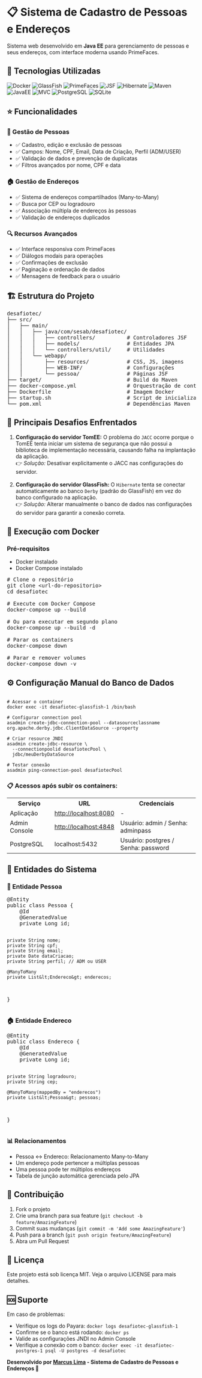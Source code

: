 <h1>📋 Sistema de Cadastro de Pessoas e Endereços</h1>
<p>Sistema web desenvolvido em <strong>Java EE</strong> para gerenciamento de pessoas e seus endereços, com interface moderna usando PrimeFaces.</p>

<h2>🚀 Tecnologias Utilizadas</h2>
<p align="left">
  <img src="https://img.shields.io/badge/Docker-2496ED?style=for-the-badge&logo=docker&logoColor=white" alt="Docker"/>
  <img src="https://img.shields.io/badge/GlassFish-FF6600?style=for-the-badge&logo=java&logoColor=white" alt="GlassFish"/>
  <img src="https://img.shields.io/badge/PrimeFaces-39A9DB?style=for-the-badge&logo=java&logoColor=white" alt="PrimeFaces"/>
  <img src="https://img.shields.io/badge/JSF-2E7D32?style=for-the-badge&logo=java&logoColor=white" alt="JSF"/>
  <img src="https://img.shields.io/badge/Hibernate-59666C?style=for-the-badge&logo=hibernate&logoColor=yellow" alt="Hibernate"/>
  <img src="https://img.shields.io/badge/Maven-C71A36?style=for-the-badge&logo=apache-maven&logoColor=white" alt="Maven"/>
  <img src="https://img.shields.io/badge/Java%20EE-007396?style=for-the-badge&logo=java&logoColor=white" alt="JavaEE"/>
  <img src="https://img.shields.io/badge/MVC%20Pattern-FF5722?style=for-the-badge&logo=architecture&logoColor=white" alt="MVC"/>
  <img src="https://img.shields.io/badge/PostgreSQL-316192?style=for-the-badge&logo=postgresql&logoColor=white" alt="PostgreSQL"/>
  <img src="https://img.shields.io/badge/SQLite-003B57?style=for-the-badge&logo=sqlite&logoColor=white" alt="SQLite"/>
</p>


<h2>⭐ Funcionalidades</h2>

<h3>👥 Gestão de Pessoas</h3>
<ul>
  <li>✅ Cadastro, edição e exclusão de pessoas</li>
  <li>✅ Campos: Nome, CPF, Email, Data de Criação, Perfil (ADM/USER)</li>
  <li>✅ Validação de dados e prevenção de duplicatas</li>
  <li>✅ Filtros avançados por nome, CPF e data</li>
</ul>

<h3>🏠 Gestão de Endereços</h3>
<ul>
  <li>✅ Sistema de endereços compartilhados (Many-to-Many)</li>
  <li>✅ Busca por CEP ou logradouro</li>
  <li>✅ Associação múltipla de endereços às pessoas</li>
  <li>✅ Validação de endereços duplicados</li>
</ul>

<h3>🔍 Recursos Avançados</h3>
<ul>
  <li>✅ Interface responsiva com PrimeFaces</li>
  <li>✅ Diálogos modais para operações</li>
  <li>✅ Confirmações de exclusão</li>
  <li>✅ Paginação e ordenação de dados</li>
  <li>✅ Mensagens de feedback para o usuário</li>
</ul>

<h2>🏗️ Estrutura do Projeto</h2>

<pre>
desafiotec/
├── src/
│   ├── main/
│   │   ├── java/com/sesab/desafiotec/
│   │   │   ├── controllers/          # Controladores JSF
│   │   │   ├── models/               # Entidades JPA
│   │   │   └── controllers/util/     # Utilidades
│   │   └── webapp/
│   │       ├── resources/            # CSS, JS, imagens
│   │       ├── WEB-INF/              # Configurações
│   │       └── pessoa/               # Páginas JSF
├── target/                           # Build do Maven
├── docker-compose.yml                # Orquestração de containers
├── Dockerfile                        # Imagem Docker
├── startup.sh                        # Script de inicialização
└── pom.xml                           # Dependências Maven
</pre>

<h2>🚧 Principais Desafios Enfrentados</h2>

<ol>
  <li>
    <strong>Configuração do servidor TomEE:</strong>  
    O problema do <code>JACC</code> ocorre porque o TomEE tenta iniciar um sistema de segurança 
    que não possui a biblioteca de implementação necessária, causando falha na implantação da aplicação.  
    <br>👉 <em>Solução:</em> Desativar explicitamente o JACC nas configurações do servidor.
  </li>
  <br>
  <li>
    <strong>Configuração do servidor GlassFish:</strong>  
    O <code>Hibernate</code> tenta se conectar automaticamente ao banco <code>Derby</code> (padrão do GlassFish) 
    em vez do banco configurado na aplicação.  
    <br>👉 <em>Solução:</em> Alterar manualmente o banco de dados nas configurações do servidor para garantir a conexão correta.
  </li>
</ol>


<h2>🐳 Execução com Docker</h2>

<h3>Pré-requisitos</h3>
<ul>
  <li>Docker instalado</li>
  <li>Docker Compose instalado</li>
</ul>

<pre>
# Clone o repositório
git clone &lt;url-do-repositorio&gt;
cd desafiotec

# Execute com Docker Compose
docker-compose up --build

# Ou para executar em segundo plano
docker-compose up --build -d

# Parar os containers
docker-compose down

# Parar e remover volumes
docker-compose down -v
</pre>

<h2>⚙️ Configuração Manual do Banco de Dados</h2>

<pre><code class="language-bash">
# Acessar o container
docker exec -it desafiotec-glassfish-1 /bin/bash

# Configurar connection pool
asadmin create-jdbc-connection-pool --datasourceclassname org.apache.derby.jdbc.ClientDataSource --property

# Criar resource JNDI
asadmin create-jdbc-resource \
  --connectionpoolid desafiotecPool \
  jdbc/meuDerbyDataSource

# Testar conexão
asadmin ping-connection-pool desafiotecPool
</code></pre>

<h3>📋 Acessos após subir os containers:</h3>
<table>
  <tr><th>Serviço</th><th>URL</th><th>Credenciais</th></tr>
  <tr><td>Aplicação</td><td><a href="http://localhost:8080">http://localhost:8080</a></td><td>-</td></tr>
  <tr><td>Admin Console</td><td><a href="http://localhost:4848">http://localhost:4848</a></td><td>Usuário: admin / Senha: adminpass</td></tr>
  <tr><td>PostgreSQL</td><td>localhost:5432</td><td>Usuário: postgres / Senha: password</td></tr>
</table>

<h2>🎯 Entidades do Sistema</h2>

<h3>👤 Entidade Pessoa</h3>
<pre>
@Entity
public class Pessoa {
    @Id 
    @GeneratedValue
    private Long id;
    
    private String nome;
    private String cpf;
    private String email;
    private Date dataCriacao;
    private String perfil; // ADM ou USER
    
    @ManyToMany
    private List&lt;Endereco&gt; enderecos;
}
</pre>

<h3>🏠 Entidade Endereco</h3>
<pre>
@Entity
public class Endereco {
    @Id 
    @GeneratedValue
    private Long id;
    
    private String logradouro;
    private String cep;
    
    @ManyToMany(mappedBy = "enderecos")
    private List&lt;Pessoa&gt; pessoas;
}
</pre>

<h3>📊 Relacionamentos</h3>
<ul>
  <li>Pessoa ↔ Endereco: Relacionamento Many-to-Many</li>
  <li>Um endereço pode pertencer a múltiplas pessoas</li>
  <li>Uma pessoa pode ter múltiplos endereços</li>
  <li>Tabela de junção automática gerenciada pelo JPA</li>
</ul>

<h2>🤝 Contribuição</h2>
<ol>
  <li>Fork o projeto</li>
  <li>Crie uma branch para sua feature (<code>git checkout -b feature/AmazingFeature</code>)</li>
  <li>Commit suas mudanças (<code>git commit -m 'Add some AmazingFeature'</code>)</li>
  <li>Push para a branch (<code>git push origin feature/AmazingFeature</code>)</li>
  <li>Abra um Pull Request</li>
</ol>

<h2>📝 Licença</h2>
<p>Este projeto está sob licença MIT. Veja o arquivo LICENSE para mais detalhes.</p>

<h2>🆘 Suporte</h2>
<p>Em caso de problemas:</p>
<ul>
  <li>Verifique os logs do Payara: <code>docker logs desafiotec-glassfish-1</code></li>
  <li>Confirme se o banco está rodando: <code>docker ps</code></li>
  <li>Valide as configurações JNDI no Admin Console</li>
  <li>Verifique a conexão com o banco: <code>docker exec -it desafiotec-postgres-1 psql -U postgres -d desafiotec</code></li>
</ul>

<p><strong>Desenvolvido por <a href="https://www.linkedin.com/in/marcuslameu/" target="_blank">Marcus Lima</a> - Sistema de Cadastro de Pessoas e Endereços 🚀</strong></p>

